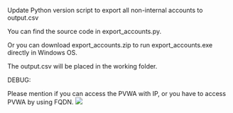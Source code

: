 Update Python version script to export all non-internal accounts to output.csv

You can find the source code in export_accounts.py. 

Or you can download export_accounts.zip to run export_accounts.exe directly in Windows OS. 

The output.csv will be placed in the working folder.

DEBUG:

Please mention if you can access the PVWA with IP, or  you have to access PVWA by using FQDN.
<img src="./images/error.png"/>